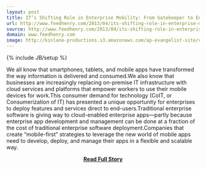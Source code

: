 ```yaml
---
layout: post
title: IT’s Shifting Role in Enterprise Mobility: From Gatekeeper to Enabler
url: http://www.feedhenry.com/2013/04/its-shifting-role-in-enterprise-mobility-from-gatekeeper-to-enabler/
source: http://www.feedhenry.com/2013/04/its-shifting-role-in-enterprise-mobility-from-gatekeeper-to-enabler/
domain: www.feedhenry.com
image: http://kinlane-productions.s3.amazonaws.com/ap-evangelist-site/curated/screenshots/8131_www_feedhenry_com.png
---
```

{% include JB/setup %}<p>We all know that smartphones, tablets, and mobile apps have transformed the way information is delivered and consumed.We also know that businesses are increasingly replacing on-premise IT infrastructure with cloud services and platforms that empower workers to use their mobile devices for work.This consumer demand for technology (CoIT, or Consumerization of IT) has presented a unique opportunity for enterprises to deploy features and services direct to end-users.Traditional enterprise software is giving way to cloud-enabled enterprise apps—partly because enterprise app development and management can be done at a fraction of the cost of traditional enterprise software deployment.Companies that create “mobile-first” strategies to leverage the new world of mobile apps need to develop, deploy, and manage their apps in a flexible and scalable way.</p>
<center><p><a href="http://www.feedhenry.com/2013/04/its-shifting-role-in-enterprise-mobility-from-gatekeeper-to-enabler/" style='padding:25px; font-sze:18px; font-weight: bold;'>Read Full Story</a></p></center>
